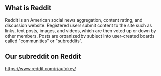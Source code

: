 ## What is Reddit
Reddit is an American social news aggregation, content rating, and discussion website. Registered users submit content to the site such as links, text posts, images, and videos, which are then voted up or down by other members. Posts are organized by subject into user-created boards called "communities" or "subreddits".

## Our subreddit on Reddit
https://www.reddit.com/r/autokey/